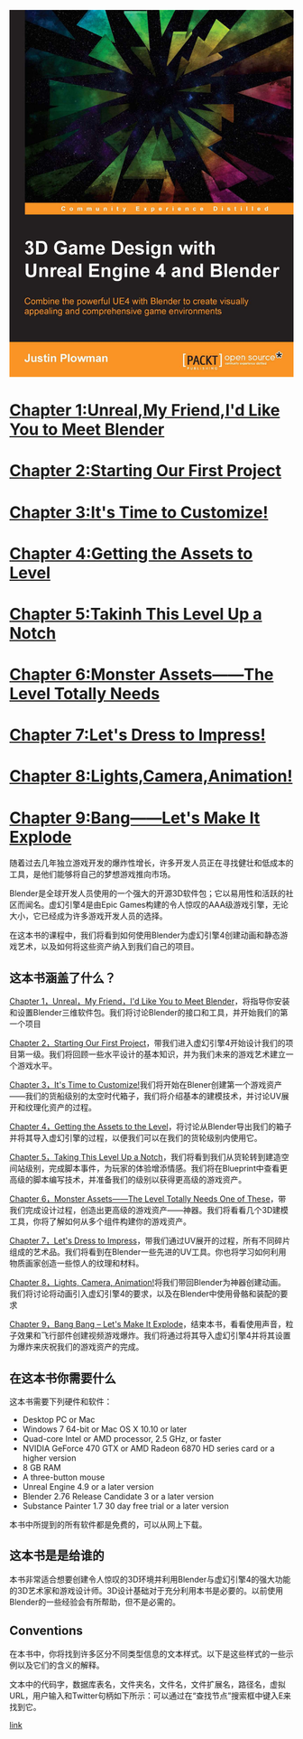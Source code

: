 ![](https://github.com/BlenderCN/blenderTutorial/blob/master/mDrivEngine/3DGameDesignwithUnrealEngine4andBlender/bg.png?raw=true)

# [Chapter 1:Unreal,My Friend,I'd Like You to Meet Blender](https://github.com/BlenderCN/blenderTutorial/blob/master/3DGameDesignwithUnrealEngine4andBlender/chapter1.md)

# [Chapter 2:Starting Our First Project](https://github.com/BlenderCN/blenderTutorial/blob/master/3DGameDesignwithUnrealEngine4andBlender/chapter2.md)

# [Chapter 3:It's Time to Customize!](https://github.com/BlenderCN/blenderTutorial/blob/master/3DGameDesignwithUnrealEngine4andBlender/chapter3.md)

# [Chapter 4:Getting the Assets to Level](https://github.com/BlenderCN/blenderTutorial/blob/master/3DGameDesignwithUnrealEngine4andBlender/chapter4.md)

# [Chapter 5:Takinh This Level Up a Notch](https://github.com/BlenderCN/blenderTutorial/blob/master/3DGameDesignwithUnrealEngine4andBlender/chapter5.md)

# [Chapter 6:Monster Assets——The Level Totally Needs](https://github.com/BlenderCN/blenderTutorial/blob/master/3DGameDesignwithUnrealEngine4andBlender/chapter6.md)

# [Chapter 7:Let's Dress to Impress!](https://github.com/BlenderCN/blenderTutorial/blob/master/3DGameDesignwithUnrealEngine4andBlender/chapter7.md)

# [Chapter 8:Lights,Camera,Animation!](https://github.com/BlenderCN/blenderTutorial/blob/master/3DGameDesignwithUnrealEngine4andBlender/chapter8.md)

# [Chapter 9:Bang——Let's Make It Explode](https://github.com/BlenderCN/blenderTutorial/blob/master/3DGameDesignwithUnrealEngine4andBlender/chapter9.md)

随着过去几年独立游戏开发的爆炸性增长，许多开发人员正在寻找健壮和低成本的工具，是他们能够将自己的梦想游戏推向市场。

Blender是全球开发人员使用的一个强大的开源3D软件包；它以易用性和活跃的社区而闻名。虚幻引擎4是由Epic Games构建的令人惊叹的AAA级游戏引擎，无论大小，它已经成为许多游戏开发人员的选择。

在这本书的课程中，我们将看到如何使用Blender为虚幻引擎4创建动画和静态游戏艺术，以及如何将这些资产纳入到我们自己的项目。

## 这本书涵盖了什么？

[Chapter 1，Unreal，My Friend，I'd Like You to Meet Blender](https://github.com/BlenderCN/blenderTutorial/blob/master/3DGameDesignwithUnrealEngine4andBlender/READMD.md#chapter-1unrealmy-friendid-like-you-to-meet-blender)，将指导你安装和设置Blender三维软件包。我们将讨论Blender的接口和工具，并开始我们的第一个项目

[Chapter 2，Starting Our First Project](https://github.com/BlenderCN/blenderTutorial/blob/master/3DGameDesignwithUnrealEngine4andBlender/READMD.md#chapter-2starting-our-first-project)，带我们进入虚幻引擎4开始设计我们的项目第一级。我们将回顾一些水平设计的基本知识，并为我们未来的游戏艺术建立一个游戏水平。

[Chapter 3，It's Time to Customize!](https://github.com/BlenderCN/blenderTutorial/blob/master/3DGameDesignwithUnrealEngine4andBlender/READMD.md#chapter-3its-time-to-customize)我们将开始在Blener创建第一个游戏资产——我们的货船级别的太空时代箱子，我们将介绍基本的建模技术，并讨论UV展开和纹理化资产的过程。

[Chapter 4，Getting the Assets to the Level](https://github.com/BlenderCN/blenderTutorial/blob/master/3DGameDesignwithUnrealEngine4andBlender/READMD.md#chapter-4getting-the-assets-to-level)，将讨论从Blender导出我们的箱子并将其导入虚幻引擎的过程，以便我们可以在我们的货轮级别内使用它。

[Chapter 5，Taking This Level Up a Notch](https://github.com/BlenderCN/blenderTutorial/blob/master/3DGameDesignwithUnrealEngine4andBlender/READMD.md#chapter-5takinh-this-level-up-a-notch)，我们将看到我们从货轮转到建造空间站级别，完成脚本事件，为玩家的体验增添情感。我们将在Blueprint中查看更高级的脚本编写技术，并准备我们的级别以获得更高级的游戏资产。

[Chapter 6，Monster Assets——The Level Totally Needs One of These](https://github.com/BlenderCN/blenderTutorial/blob/master/3DGameDesignwithUnrealEngine4andBlender/READMD.md#chapter-6monster-assetsthe-level-totally-needs)，带我们完成设计过程，创造出更高级的游戏资产——神器。我们将看看几个3D建模工具，你将了解如何从多个组件构建你的游戏资产。

[Chapter 7，Let's Dress to Impress](https://github.com/BlenderCN/blenderTutorial/blob/master/3DGameDesignwithUnrealEngine4andBlender/READMD.md#chapter-7lets-dress-to-impress)，带我们通过UV展开的过程，所有不同碎片组成的艺术品。我们将看到在Blender一些先进的UV工具。你也将学习如何利用物质画家创造一些惊人的纹理和材料。

[Chapter 8，Lights, Camera, Animation!](https://github.com/BlenderCN/blenderTutorial/blob/master/3DGameDesignwithUnrealEngine4andBlender/READMD.md#chapter-8lightscameraanimation)将我们带回Blender为神器创建动画。我们将讨论将动画引入虚幻引擎4的要求，以及在Blender中使用骨骼和装配的要求

[Chapter 9，Bang Bang – Let's Make It Explode](https://github.com/BlenderCN/blenderTutorial/blob/master/3DGameDesignwithUnrealEngine4andBlender/READMD.md#chapter-9banglets-make-it-explode)，结束本书，看看使用声音，粒子效果和飞行部件创建视频游戏爆炸。我们将通过将其导入虚幻引擎4并将其设置为爆炸来庆祝我们的游戏资产的完成。

## 在这本书你需要什么

这本书需要下列硬件和软件：
*   Desktop PC or Mac
*   Windows 7 64-bit or Mac OS X 10.10 or later
*   Quad-core Intel or AMD processor, 2.5 GHz, or faster
*   NVIDIA GeForce 470 GTX or AMD Radeon 6870 HD series card or a higher version
*   8 GB RAM
*   A three-button mouse
*   Unreal Engine 4.9 or a later version
*   Blender 2.76 Release Candidate 3 or a later version
*   Substance Painter 1.7 30 day free trial or a later version

本书中所提到的所有软件都是免费的，可以从网上下载。

## 这本书是是给谁的

本书非常适合想要创建令人惊叹的3D环境并利用Blender与虚幻引擎4的强大功能的3D艺术家和游戏设计师。3D设计基础对于充分利用本书是必要的。以前使用Blender的一些经验会有所帮助，但不是必需的。

## Conventions

在本书中，你将找到许多区分不同类型信息的文本样式。以下是这些样式的一些示例以及它们的含义的解释。

文本中的代码字，数据库表名，文件夹名，文件名，文件扩展名，路径名，虚拟URL，用户输入和Twitter句柄如下所示：可以通过在“查找节点”搜索框中键入E来找到它。



[link](http://file.allitebooks.com/20170803/3D%20Game%20Design%20with%20Unreal%20Engine%204%20and%20Blender.pdf)


